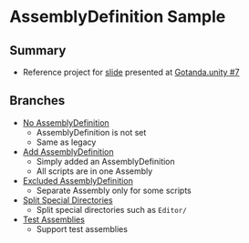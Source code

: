 # AssemblyDefinition Sample

## Summary

* Reference project for [slide](https://speakerdeck.com/monry/summary-of-assemblydefinition) presented at [Gotanda.unity &#x23;7](https://gotanda-unity.connpass.com/event/92616/)

## Branches

* [No AssemblyDefinition](https://github.com/monry/AssemblyDefinition_Sample/tree/feat/no_assemblydefinition)
    * AssemblyDefinition is not set
    * Same as legacy
* [Add AssemblyDefinition](https://github.com/monry/AssemblyDefinition_Sample/tree/feat/assemblydefinition)
    * Simply added an AssemblyDefinition
    * All scripts are in one Assembly
* [Excluded AssemblyDefinition](https://github.com/monry/AssemblyDefinition_Sample/tree/feat/exclude_assemblydefinition)
    * Separate Assembly only for some scripts
* [Split Special Directories](https://github.com/monry/AssemblyDefinition_Sample/tree/feat/split_special_assemblies)
    * Split special directories such as `Editor/`
* [Test Assemblies](https://github.com/monry/AssemblyDefinition_Sample/tree/feat/test_assemblies)
    * Support test assemblies

